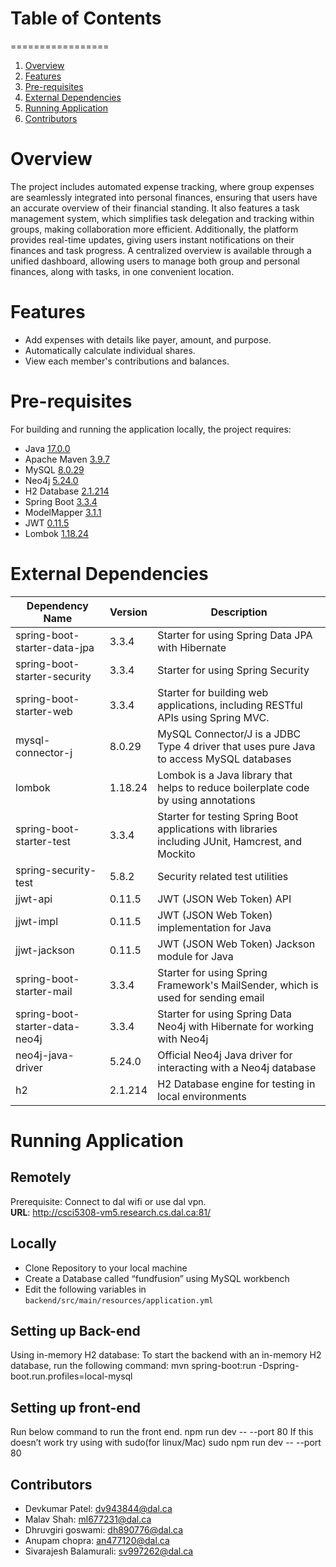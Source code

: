 # Table of Contents
=================

1. [Overview](#overview)
2. [Features](#features)
3. [Pre-requisites](#pre-requisites)
4. [External Dependencies](#external-dependencies)
5. [Running Application](#running-application)
6. [Contributors](#contributors)


# Overview

The project includes automated expense tracking, where group expenses are seamlessly integrated into personal finances, ensuring that users have an accurate overview of their financial standing. It also features a task management system, which simplifies task delegation and tracking within groups, making collaboration more efficient. Additionally, the platform provides real-time updates, giving users instant notifications on their finances and task progress. A centralized overview is available through a unified dashboard, allowing users to manage both group and personal finances, along with tasks, in one convenient location.

# Features
- Add expenses with details like payer, amount, and purpose.
- Automatically calculate individual shares.
- View each member's contributions and balances.

# Pre-requisites

For building and running the application locally, the project requires:
- Java [17.0.0](https://www.oracle.com/java/technologies/downloads/#java17)
- Apache Maven [3.9.7](https://dlcdn.apache.org/maven/maven-3/3.9.7/binaries/apache-maven-3.9.7-bin.zip)
- MySQL [8.0.29](https://dev.mysql.com/downloads/installer/)
- Neo4j [5.24.0](https://neo4j.com/download/)
- H2 Database [2.1.214](https://h2database.com/html/main.html)
- Spring Boot [3.3.4](https://spring.io/projects/spring-boot)
- ModelMapper [3.1.1](https://mvnrepository.com/artifact/org.modelmapper/modelmapper/3.1.1)
- JWT [0.11.5](https://mvnrepository.com/artifact/io.jsonwebtoken/jjwt-api/0.11.5)
- Lombok [1.18.24](https://projectlombok.org/)

# External Dependencies 

| Dependency Name               | Version  | Description                                                                                     |
|-------------------------------|----------|-------------------------------------------------------------------------------------------------|
| spring-boot-starter-data-jpa  | 3.3.4    | Starter for using Spring Data JPA with Hibernate                                                |
| spring-boot-starter-security  | 3.3.4    | Starter for using Spring Security                                                               |
| spring-boot-starter-web       | 3.3.4    | Starter for building web applications, including RESTful APIs using Spring MVC.                |
| mysql-connector-j             | 8.0.29   | MySQL Connector/J is a JDBC Type 4 driver that uses pure Java to access MySQL databases         |
| lombok                        | 1.18.24  | Lombok is a Java library that helps to reduce boilerplate code by using annotations              |
| spring-boot-starter-test      | 3.3.4    | Starter for testing Spring Boot applications with libraries including JUnit, Hamcrest, and Mockito |
| spring-security-test          | 5.8.2    | Security related test utilities                                                                 |
| jjwt-api                      | 0.11.5   | JWT (JSON Web Token) API                                                                        |
| jjwt-impl                     | 0.11.5   | JWT (JSON Web Token) implementation for Java                                                    |
| jjwt-jackson                  | 0.11.5   | JWT (JSON Web Token) Jackson module for Java                                                    |
| spring-boot-starter-mail      | 3.3.4    | Starter for using Spring Framework's MailSender, which is used for sending email               |
| spring-boot-starter-data-neo4j| 3.3.4    | Starter for using Spring Data Neo4j with Hibernate for working with Neo4j                       |
| neo4j-java-driver             | 5.24.0   | Official Neo4j Java driver for interacting with a Neo4j database                                |
| h2                            | 2.1.214  | H2 Database engine for testing in local environments                                           |

# Running Application

## Remotely
Prerequisite: Connect to dal wifi or use dal vpn.  
**URL**: http://csci5308-vm5.research.cs.dal.ca:81/ 

## Locally
- Clone Repository to your local machine
- Create a Database called “fundfusion” using MySQL workbench
- Edit the following variables in `backend/src/main/resources/application.yml`


## Setting up Back-end
 Using in-memory H2 database:
To start the backend with an in-memory H2 database, run the following command:
mvn spring-boot:run -Dspring-boot.run.profiles=local-mysql

## Setting up front-end
Run below command to run the front end.
  npm run dev -- --port 80
If this doesn’t work try using with sudo(for linux/Mac) 
sudo  npm run dev -- --port 80

## Contributors
- Devkumar Patel: dv943844@dal.ca 
- Malav Shah: ml677231@dal.ca
- Dhruvgiri goswami: dh890776@dal.ca
- Anupam chopra: an477120@dal.ca
- Sivarajesh Balamurali: sv997262@dal.ca
